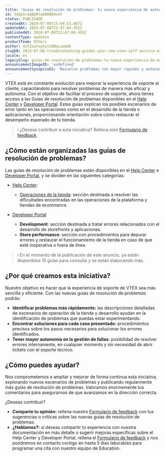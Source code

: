 ```yaml
---
title: 'Guías de resolución de problemas: tu nueva experiencia de autoservicio de soporte técnico en VTEX'
id: 5oDp5raqBpRta660NERceY
status: PUBLISHED
createdAt: 2024-07-08T15:04:53.687Z
updatedAt: 2024-07-08T21:47:04.455Z
publishedAt: 2024-07-08T21:47:04.455Z
contentType: updates
productTeam: Others
author: 4oTZzwYoyhy1tDBwLuemdG
slugEN: 2024-07-08-troubleshooting-guides-your-new-vtex-self-service-experience
locale: es
legacySlug: guias-de-resolucion-de-problemas-tu-nueva-experiencia-de-autoservicio-de
announcementImageID: 'undefined'
announcementSynopsisES: 'Resuelve problemas con mayor rapidez y autonomía con nuestras guías de resolución de problemas reformuladas.'
---
```


VTEX está en constante evolución para mejorar la experiencia de soporte al cliente, capacitándolo para resolver problemas de manera más eficaz y autónoma. 
Con el objetivo de facilitar el proceso de soporte, ahora tienes acceso a las Guías de resolución de problemas disponibles en el [Help Center](/es/category/troubleshooting--39pDkp8qxSll6mGj0tWViz) y [Developer Portal](https://developers.vtex.com/docs/troubleshooting). Estas guías explican los posibles escenarios de error tanto en las operaciones como en el desarrollo de la tienda o aplicaciones, proporcionando orientación sobre cómo restaurar el desempeño esperado de tu tienda.

> ℹ️ ¿Deseas contribuir a esta iniciativa? Rellena este [Formulario de feedback](https://forms.gle/PdVNZmMDMjiDfJaf8).

## ¿Cómo están organizadas las guías de resolución de problemas?
Las guías de resolución de problemas están disponibles en el [Help Center](/es/category/troubleshooting--39pDkp8qxSll6mGj0tWViz) e [Developer Portal](https://developers.vtex.com/docs/troubleshooting), y se dividen en las siguientes categorías:

- [Help Center](/es/category/troubleshooting--39pDkp8qxSll6mGj0tWViz):
  - [Operaciones de la tienda](/es/subcategory/operaciones-de-la-tienda--2Q0IQjRcOqSgJTh6wRHVMB): sección destinada a resolver las dificultades encontradas en las operaciones de la plataforma y tiendas de ecommerce.

- [Developer Portal](https://developers.vtex.com/docs/troubleshooting)
  - **Development**: sección destinada a tratar errores relacionados con el desarrollo de storefronts y aplicaciones.
  - **Store performance**: sección con procedimientos para depurar errores y restaurar el funcionamiento de la tienda en caso de que esté inoperativa o fuera de línea. 

> ℹ️ En el momento de la publicación de este anuncio, ya están disponibles 15 guías para consulta y se están elaborando más.

## ¿Por qué creamos esta iniciativa?
Nuestro objetivo es hacer que la experiencia de soporte de VTEX sea más sencilla y eficiente. Con las nuevas guías de resolución de problemas podrás:

- **Identificar problemas más rápidamente:** las descripciones detalladas de escenarios de operación de la tienda y desarrollo ayudan en la identificación de problemas que puedas estar experimentando.
- **Encontrar soluciones para cada caso presentado:** procedimientos precisos sobre los pasos necesarios para solucionar los errores identificados.
- **Tener mayor autonomía en la gestión de fallas:** posibilidad de resolver errores internamente, en cualquier momento y sin necesidad de abrir tickets con el soporte técnico.

## ¿Cómo puedes ayudar?
Nos comprometemos a ampliar y mejorar de forma continua esta iniciativa, explorando nuevos escenarios de problemas y publicando regularmente más guías de resolución de problemas. Valoramos enormemente tus comentarios para asegurarnos de que avanzamos en la dirección correcta.

¿Deseas contribuir?

- **Comparte tu opinión:** rellena nuestro [Formulario de feedback](https://forms.gle/PdVNZmMDMjiDfJaf8) con tus sugerencias o críticas sobre las nuevas guías de resolución de problemas.
- **¿Hablamos?:** si deseas compartir tu experiencia con nuestra documentación en más detalle o sugerir mejoras específicas sobre el Help Center y Developer Portal, rellena el [Formulario de feedback](https://forms.gle/PdVNZmMDMjiDfJaf8) y nos pondremos en contacto contigo en hasta 5 días laborables para programar una cita con nuestro equipo de Education.


